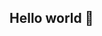 ## Hello world 👋

<!--
**sufflox/sufflox** is a ✨ _special_ ✨ repository because its `README.md` (this file) appears on your GitHub profile.

Here are some ideas to get you started:

- 🔭 I’m currently working on a master's project in population genetics.
- 🌱 I’m currently learning my way around GitHub.
- 👯 I’m looking to collaborate on ...
- 🤔 I’m looking for help with ...
- 💬 Ask me about houseplants and gardening.
- 📫 How to reach me: @flox@ecoevo.social
- 😄 Pronouns: she-elle-அவள்-صُوفیئا
- ⚡ Fun fact: "lucky bamboo" is not a bamboo but a dracaena.
-->
